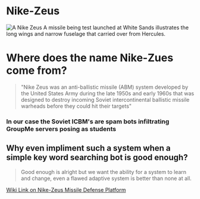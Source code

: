 # Nike-Zeus
![A Nike Zeus A missile being test launched at White Sands illustrates the long wings and narrow fuselage that carried over from Hercules.](http://www.ninfinger.org/models/scaleroc/Nike-Zeus%20A%20antimissile/nza%2001.jpg)

# Where does the name Nike-Zues come from?
>"Nike Zeus was an anti-ballistic missile (ABM) system developed by the United States Army during the late 1950s and early 1960s that was designed to destroy incoming Soviet intercontinental ballistic missile warheads before they could hit their targets"

### In our case the Soviet ICBM's are spam bots infiltrating GroupMe servers posing as students

## Why even impliment such a system when a simple key word searching bot is good enough?
>Good enough is alright but we want the ability for a system to learn and change, even a flawed adaptive system is better than none at all.
>


[Wiki Link on Nike-Zeus Missile Defense Platform](https://en.wikipedia.org/wiki/Nike_Zeus#Nike-X)
